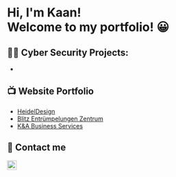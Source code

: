 <h1>Hi, I'm Kaan! <br/>Welcome to my portfolio! 😀</br></h1>

<h2>👨‍💻 Cyber Security Projects:</h2>

- <b></b>

<h2>📺 Website Portfolio </h2>

- [HeidelDesign](https://heideldesign.de/)
- [Blitz Entrümpelungen Zentrum](https://blitz-entruempelungen.de/)
- [K&A Business Services](https://ka-services.de/)

<h2> 💬 Contact me </h2>

[<img align="left" alt="Kaano69 | LinkedIn" width="22px" src="https://cdn.jsdelivr.net/npm/simple-icons@v3/icons/linkedin.svg" />][linkedin]


[linkedin]: https://www.linkedin.com/in/kaan-kilic-330b5b258/
